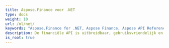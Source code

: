 ```yaml
---
title: Aspose.Finance voor .NET
type: docs
weight: 10
url: /nl/net/
keywords: "Aspose.Finance for .NET, Aspose Finance, Aspose API Reference."
description: De financiële API is uitbreidbaar, gebruiksvriendelijk en compact en biedt alle gebruikelijke functionaliteit, zodat ontwikkelaars minder code hoeven te schrijven om algemene bewerkingen uit te voeren.
is_root: true
---
```

